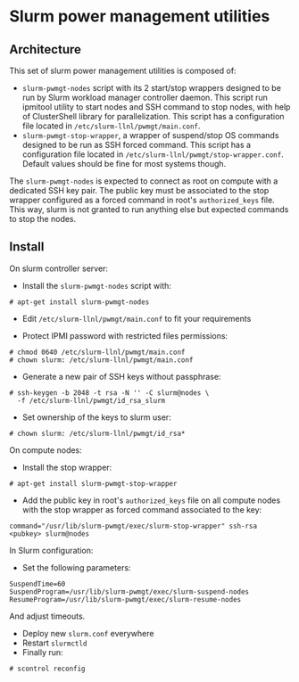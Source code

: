 # Slurm power management utilities

## Architecture

This set of slurm power management utilities is composed of:

* `slurm-pwmgt-nodes` script with its 2 start/stop wrappers designed to be run
  by Slurm workload manager controller daemon. This script run ipmitool utility
  to start nodes and SSH command to stop nodes, with help of ClusterShell
  library for parallelization. This script has a configuration file located in
  `/etc/slurm-llnl/pwmgt/main.conf`.
* `slurm-pwmgt-stop-wrapper`, a wrapper of suspend/stop OS commands designed to
  be run as SSH forced command. This script has a configuration file located in
  `/etc/slurm-llnl/pwmgt/stop-wrapper.conf`. Default values should be fine for
  most systems though.

The `slurm-pwmgt-nodes` is expected to connect as root on compute with a
dedicated SSH key pair. The public key must be associated to the stop wrapper
configured as a forced command in root's `authorized_keys` file. This way, slurm
is not granted to run anything else but expected commands to stop the nodes.

## Install

On slurm controller server:

* Install the `slurm-pwmgt-nodes` script with:

```
# apt-get install slurm-pwmgt-nodes
```

* Edit `/etc/slurm-llnl/pwmgt/main.conf` to fit your requirements

* Protect IPMI password with restricted files permissions:

```
# chmod 0640 /etc/slurm-llnl/pwmgt/main.conf
# chown slurm: /etc/slurm-llnl/pwmgt/main.conf
```

* Generate a new pair of SSH keys without passphrase:

```
# ssh-keygen -b 2048 -t rsa -N '' -C slurm@nodes \
  -f /etc/slurm-llnl/pwmgt/id_rsa_slurm
```

* Set ownership of the keys to slurm user:

```
# chown slurm: /etc/slurm-llnl/pwmgt/id_rsa*
```

On compute nodes:

* Install the stop wrapper:

```
# apt-get install slurm-pwmgt-stop-wrapper
```

* Add the public key in root's `authorized_keys` file on all compute nodes with
  the stop wrapper as forced command associated to the key:

```
command="/usr/lib/slurm-pwmgt/exec/slurm-stop-wrapper" ssh-rsa <pubkey> slurm@nodes
```

In Slurm configuration:

* Set the following parameters:

```
SuspendTime=60
SuspendProgram=/usr/lib/slurm-pwmgt/exec/slurm-suspend-nodes
ResumeProgram=/usr/lib/slurm-pwmgt/exec/slurm-resume-nodes
```

And adjust timeouts.

* Deploy new `slurm.conf` everywhere
* Restart `slurmctld`
* Finally run:

```
# scontrol reconfig
```
